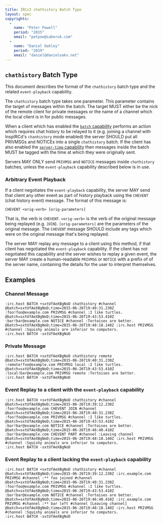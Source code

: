 ```yaml
---
title: IRCv3 chathistory Batch Type
layout: spec
copyrights:
  -
    name: "Peter Powell"
    period: "2015"
    email: "petpow@saberuk.com"
  -
    name: "Daniel Oakley"
    period: "2019"
    email: "daniel@danieloaks.net"
---
```

## `chathistory` Batch Type

This document describes the format of the `chathistory` batch type and the
related `event-playback` capability.

The `chathistory` batch type takes one parameter. This parameter contains the
target of messages within the batch. The target MUST either be the nick of the
remote client for private messages or the name of a channel which the
local client is in for public messages.

When a client which has enabled the [`batch` capability][batch] performs an
action which requires chat history to be relayed to it (e.g. joining a channel
with InspIRCd's `chanhistory` mode enabled) the server SHOULD put all PRIVMSGs
and NOTICEs into a single `chathistory` batch. If the client has also enabled
the [`server-time` capability][server-time] then messages inside the batch MUST
be tagged with the time at which they were originally sent.

Servers MAY ONLY send `PRIVMSG` and `NOTICE` messages inside `chathistory`
batches, unless the `event-playback` capability described below is in use.

### Arbitrary Event Playback

If a client negotiates the `event-playback` capability, the server MAY send
that client any other event as part of history playback using the `CHEVENT`
(chat history event) message. The format of this message is:

    CHEVENT <orig-verb> [orig-parameters]

That is, the verb is `CHEVENT`. `<orig-verb>` is the verb of the original
message being replayed (e.g. `JOIN`). `[orig-parameters]` are the parameters of
the original message. The `CHEVENT` message SHOULD include any tags which were
on the original message that's being replayed.

The server MAY replay any message to a client using this method, if that client
has negotiated the `event-playback` capability. If the client has not negotiated
this capability and the server wishes to replay a given event, the server MAY
create a human-readable `PRIVMSG` or `NOTICE` with a prefix of of the server
name, containing the details for the user to interpret themselves.

## Examples

### Channel Message

    :irc.host BATCH +sxtUfAeXBgNoD chathistory #channel
    @batch=sxtUfAeXBgNoD;time=2015-06-26T19:40:31.230Z :foo!foo@example.com PRIVMSG #channel :I like turtles.
    @batch=sxtUfAeXBgNoD;time=2015-06-26T19:43:53.410Z :bar!bar@example.com NOTICE #channel :Tortoises are better.
    @batch=sxtUfAeXBgNoD;time=2015-06-26T19:48:18.140Z :irc.host PRIVMSG #channel :Squishy animals are inferior to computers.
    :irc.host BATCH -sxtUfAeXBgNoD

### Private Message

    :irc.host BATCH +sxtUfAeXBgNoD chathistory remote
    @batch=sxtUfAeXBgNoD;time=2015-06-26T19:40:31.230Z :remote!foo@example.com PRIVMSG local :I like turtles.
    @batch=sxtUfAeXBgNoD;time=2015-06-26T19:43:53.410Z :local!bar@example.com PRIVMSG remote :Tortoises are better.
    :irc.host BATCH -sxtUfAeXBgNoD

### Event Replay to a client with the `event-playback` capability

    :irc.host BATCH +sxtUfAeXBgNoD chathistory #channel
    @batch=sxtUfAeXBgNoD;time=2015-06-26T19:39:12.230Z :foo!foo@example.com CHEVENT JOIN #channel
    @batch=sxtUfAeXBgNoD;time=2015-06-26T19:40:31.230Z :foo!foo@example.com PRIVMSG #channel :I like turtles.
    @batch=sxtUfAeXBgNoD;time=2015-06-26T19:43:53.410Z :bar!bar@example.com NOTICE #channel :Tortoises are better.
    @batch=sxtUfAeXBgNoD;time=2015-06-26T19:46:40.410Z :bar!bar@example.com CHEVENT PART #channel :Leaving channel
    @batch=sxtUfAeXBgNoD;time=2015-06-26T19:48:18.140Z :irc.host PRIVMSG #channel :Squishy animals are inferior to computers.
    :irc.host BATCH -sxtUfAeXBgNoD

### Event Replay to a client lacking the `event-playback` capability

    :irc.host BATCH +sxtUfAeXBgNoD chathistory #channel
    @batch=sxtUfAeXBgNoD;time=2015-06-26T19:39:12.230Z :irc.example.com PRIVMSG #channel :** foo joined #channel
    @batch=sxtUfAeXBgNoD;time=2015-06-26T19:40:31.230Z :foo!foo@example.com PRIVMSG #channel :I like turtles.
    @batch=sxtUfAeXBgNoD;time=2015-06-26T19:43:53.410Z :bar!bar@example.com NOTICE #channel :Tortoises are better.
    @batch=sxtUfAeXBgNoD;time=2015-06-26T19:46:40.410Z :irc.example.com PRIVMSG #channel :** bar left #channel [Leaving channel]
    @batch=sxtUfAeXBgNoD;time=2015-06-26T19:48:18.140Z :irc.host PRIVMSG #channel :Squishy animals are inferior to computers.
    :irc.host BATCH -sxtUfAeXBgNoD

[batch]: ../batch-3.2.html
[server-time]: ../server-time-3.2.html
